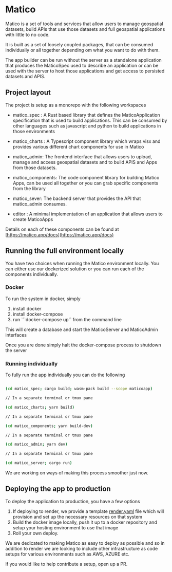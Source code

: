# Matico 

Matico is a set of tools and services that allow users to manage geospatial datasets, build APIs that use those datasets and full geospatial applications with little to no code. 

It is built as a set of loosely coupled packages, that can be consumed individually or all together depending om what you want to do with them.

The app builder can be run without the server as a standalone application that produces the MaticoSpec used to describe an application or can be used with the server to host those applications and get access to persisted datasets and APIS.

## Project layout 

The project is setup as a monorepo with the following workspaces

- matico\_spec : A Rust based library that defines the MaticoApplication specification that is used to build applications. This can be consumed by other languages such as javascript and python to build applications in those environments
- matico\_charts : A Typescript component library which wraps visx and provides various different chart components for use in Matico
- matico\_admin: The frontend interface that allows users to upload, manage and access geospatial datasets and to build APIS and Apps from those datasets.
- matico\_components: The code component library for building Matico Apps, can be used all together or you can grab specific components from the library 
- matico\_sever: The backend server that provides the API that matico\_admin consumes. 

- editor : A minimal implementation of an application that allows users to create MaticoApps 

Details on each of these components can be found at [https://matico.app/docs](https://matico.app/docs)

## Running the full environment locally 

You have two choices when running the Matico environment locally. You can either use our dockerized solution or you can run each of the components individually. 

### Docker 

To run the system in docker, simply 

1. install docker
2. install docker-compose 
3. run ```docker-compose up`` from the command line 

This will create a database and start the MaticoServer and MaticoAdmin interfaces 

Once you are done simply halt the docker-compose process to shutdown the server 

### Running individually

To fully run the app individually you can do the following 

```bash

(cd matico_spec; cargo build; wasm-pack build --scope maticoapp)

// In a separate terminal or tmux pane 

(cd matico_charts; yarn build)

// In a separate terminal or tmux pane 

(cd matico_components; yarn build-dev)

// In a separate terminal or tmux pane 

(cd matico_admin; yarn dev)

// In a separate terminal or tmux pane 

(cd matico_server; cargo run)
```

We are working on ways of making this process smoother just now. 

## Deploying the app to production 

To deploy the application to production, you have a few options

1. If deploying to render, we provide a template [render.yaml](/render.yaml) file which will provision and set up the necessary resources on that system 
2. Build the docker image locally, push it up to a docker repository and setup your hosting environment to use that image 
3. Roll your own deploy.

We are dedicated to making Matico as easy to deploy as possible and so in addition to render we are looking to include other infrastructure as code setups for various environments such as AWS, AZURE etc.

If you would like to help contribute a setup, open up a PR.



